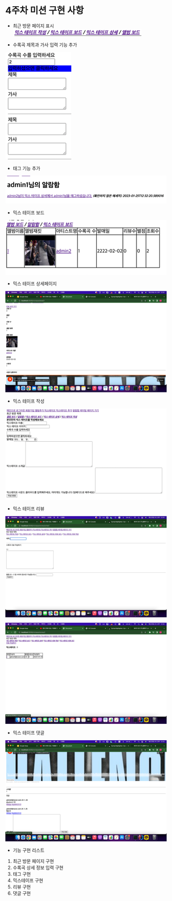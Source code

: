 # 4주차 미션 구현 사항

- 최근 방문 페이지 표시
![img.png](img.png)

- 수록곡 제목과 가사 입력 기능 추가

![img_1.png](img_1.png)

- 태그 기능 추가

![img_2.png](img_2.png)

- 믹스 테이프 보드

![img_3.png](img_3.png)

- 믹스 테이프 상세페이지

![img_4.png](img_4.png)

- 믹스 테이프 작성

![img_5.png](img_5.png)

- 믹스 테이프 리뷰

![img_6.png](img_6.png)

![img_7.png](img_7.png)

- 믹스 테이프 댓글

![img_8.png](img_8.png)

- 기능 구현 리스트
1. 최근 방문 페이지 구현
2. 수록곡 상세 정보 입력 구현
3. 태그 구현
4. 믹스테이프 구현
5. 리뷰 구현
6. 댓글 구현
